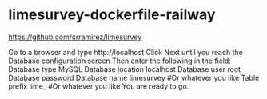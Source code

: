 # limesurvey-dockerfile-railway

https://github.com/crramirez/limesurvey

Go to a browser and type http://localhost
Click Next until you reach the Database configuration screen
Then enter the following in the field:
Database type MySQL
Database location localhost
Database user root
Database password
Database name limesurvey #Or whatever you like
Table prefix lime_ #Or whatever you like
You are ready to go.
